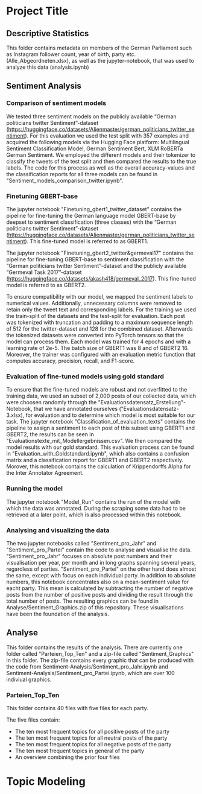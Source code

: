 # Project Title

## Descriptive Statistics

This folder contains metadata on members of the German Parliament such as Instagram follower count, year of birth, party etc. (Alle_Abgeordneten.xlsx), as well as the jupyter-notebook, that was used to analyze this data (analysis.ipynb)

## Sentiment Analysis 

### Comparison of sentiment models

We tested three sentiment models on the publicly available “German politicians twitter Sentiment”-dataset (https://huggingface.co/datasets/Alienmaster/german_politicians_twitter_sentiment). For this evaluation we used the test split with 357 examples and acquired the following models via the Hugging Face platform: Multilingual Sentiment Classification Model, German Sentiment Bert, XLM RoBERTa German Sentiment. We employed the different models and their tokenizer to classify the tweets of the test split and then compared the results to the true labels. The code for this process as well as the overall accuracy-values and the classification reports for all three models can be found in "Sentiment_models_comparison_twitter.ipynb".

### Finetuning GBERT-base

The jupyter notebook "Finetuning_gbert1_twitter_dataset" contains the pipeline for fine-tuning the German language model GBERT-base by deepset to sentiment classification (three classes) with the “German politicians twitter Sentiment”-dataset (https://huggingface.co/datasets/Alienmaster/german_politicians_twitter_sentiment). This fine-tuned model is referred to as GBERT1. 

The jupyter notebook "Finetuning_gbert2_twitter&germeval17" contains the pipeline for fine-tuning GBERT-base to sentiment classification with the “German politicians twitter Sentiment”-dataset and the publicly available “Germeval Task 2017”-dataset (https://huggingface.co/datasets/akash418/germeval_2017). This fine-tuned model is referred to as GBERT2. 

To ensure compatibility with our model, we mapped the sentiment labels to numerical values. Additionally, unnecessary columns were removed to retain only the tweet text and corresponding labels. For the training we used the train-split of the datasets and the test-split for evaluation. Each post was tokenized with truncation and padding to a maximum sequence length of 512 for the twitter-dataset and 128 for the combined dataset. Afterwards the tokenized datasets were converted into PyTorch tensors so that the model can process them. Each model was trained for 4 epochs and with a learning rate of 2e-5. The batch size of GBERT1 was 8 and of GBERT2 16. Moreover, the trainer was configured with an evaluation metric function that computes accuracy, precision, recall, and F1-score. 

### Evaluation of fine-tuned models using gold standard

To ensure that the fine-tuned models are robust and not overfitted to the training data, we used an subset of 2,000 posts of our collected data, which were choosen randomly through the "Evaluationsdatensatz_Erstellung"-Notebook, that we have annotated ourselves ("Evaluationsdatensatz-3.xlsx), for evaluation and to determine which model is most suitable for our task. The jupyter notebook "Classification_of_evaluation_texts" contains the pipeline to assign a sentiment to each post of this subset using GBERT1 and GBERT2, the results can be seen in  "Evaluationstexte_mit_Modellergebnissen.csv". We then compared the model results with our gold standard. This evaluation process can be found in "Evaluation_with_Goldstandard.ipynb", which also contains a confusion matrix and a classification report for GBERT1 and GBERT2 respectively. Morover, this notebook contains the calculation of Krippendorffs Alpha for the Inter Annotator Agreement. 

### Running the model

The jupyter notebook "Model_Run" contains the run of the model with which the data was annotated. During the scraping some data had to be retrieved at a later point, which is also processed within this notebook.

### Analysing and visualizing the data
The two jupyter notebooks called "Sentiment_pro_Jahr" and "Sentiment_pro_Partei" contain the code to analyse and visualise the data. 
"Sentiment_pro_Jahr" focuses on absolute post numbers and their visualisation per year, per month and in long graphs spanning several years, regardless of parties.
"Sentiment_pro_Partei" on the other hand does almost the same, except with focus on each individual party. In addition to absolute numbers, this notebook concentrates also on a mean-sentiment value for eacht party. This mean is calculated by subtracting the number of negative posts from the number of positive posts and dividing the result through the total number of posts. The resulting graphics can be found in Analyse/Sentiment_Graphics.zip of this repository.
These visualisations have been the foundation of the analysis.

## Analyse
This folder contains the results of the analysis. There are currently one folder called "Parteien_Top_Ten" and a zip-file called "Sentiment_Graphics" in this folder. The zip-file contains every graphic that can be produced with the code from Sentiment-Analysis/Sentiment_pro_Jahr.ipynb and Sentiment-Analysis/Sentiment_pro_Partei.ipynb, which are over 100 indiviual graphics.

### Parteien_Top_Ten
This folder contains 40 files with five files for each party. 

The five files contain:
- The ten most frequent topics for all positive posts of the party
- The ten most frequent topics for all neutral posts of the party
- The ten most frequent topics for all negative posts of the party
- The ten most frequent topics in general of the party
- An overview combining the prior four files

# Topic Modeling










